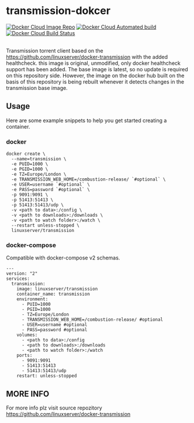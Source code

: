 # transmission-dokcer
<p align="left">
<a href="https://hub.docker.com/r/ox1de/transmission">
        <img src="https://img.shields.io/badge/Docker%20HUB-transmission-yellow?style=for-the-badge&logo=docker"
            alt="Docker Cloud Image Repo"></a>

<a href="https://hub.docker.com/r/ox1de/transmission/builds">
        <img src="https://img.shields.io/docker/cloud/automated/ox1de/transmission?style=for-the-badge&logo=docker"
            alt="Docker Cloud Automated build"></a>

<a href="https://hub.docker.com/r/ox1de/transmission/builds">
        <img src="https://img.shields.io/docker/cloud/build/ox1de/transmission?style=for-the-badge&logo=docker"
            alt="Docker Cloud Build Status"></a>
</br></br></p>



Transmission torrent client based on the https://github.com/linuxserver/docker-transmission with the added healthcheck. this image is original, unmodified, only docker healthcheck support has been added.
The base image is latest, so no update is required on this repository side. However, the image on the docker hub built on the basis of this repository is being rebuilt whenever it detects changes in the transmission base image.

## Usage

Here are some example snippets to help you get started creating a container.

### docker

```
docker create \
  --name=transmission \
  -e PUID=1000 \
  -e PGID=1000 \
  -e TZ=Europe/London \
  -e TRANSMISSION_WEB_HOME=/combustion-release/ `#optional` \
  -e USER=username `#optional` \
  -e PASS=password `#optional` \
  -p 9091:9091 \
  -p 51413:51413 \
  -p 51413:51413/udp \
  -v <path to data>:/config \
  -v <path to downloads>:/downloads \
  -v <path to watch folder>:/watch \
  --restart unless-stopped \
  linuxserver/transmission
```


### docker-compose

Compatible with docker-compose v2 schemas.

```
---
version: "2"
services:
  transmission:
    image: linuxserver/transmission
    container_name: transmission
    environment:
      - PUID=1000
      - PGID=1000
      - TZ=Europe/London
      - TRANSMISSION_WEB_HOME=/combustion-release/ #optional
      - USER=username #optional
      - PASS=password #optional
    volumes:
      - <path to data>:/config
      - <path to downloads>:/downloads
      - <path to watch folder>:/watch
    ports:
      - 9091:9091
      - 51413:51413
      - 51413:51413/udp
    restart: unless-stopped
```

## MORE INFO
For more info plz visit source repozitory https://github.com/linuxserver/docker-transmission
